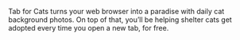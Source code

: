 <div><p>Tab for Cats turns your web browser into a paradise with daily cat background photos. On top of that, you’ll be helping shelter cats get adopted every time you open a new tab, for free.<p></div>

